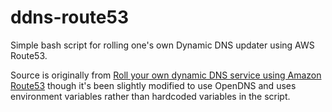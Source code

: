 # ddns-route53

Simple bash script for rolling one's own Dynamic DNS updater using AWS Route53.

Source is originally from [Roll your own dynamic DNS service using Amazon Route53](https://willwarren.com/2014/07/03/roll-dynamic-dns-service-using-amazon-route53)
though it's been slightly modified to use OpenDNS and uses environment variables
rather than hardcoded variables in the script.
